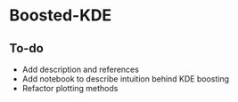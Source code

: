 # Boosted-KDE

## To-do

- Add description and references
- Add notebook to describe intuition behind KDE boosting
- Refactor plotting methods
